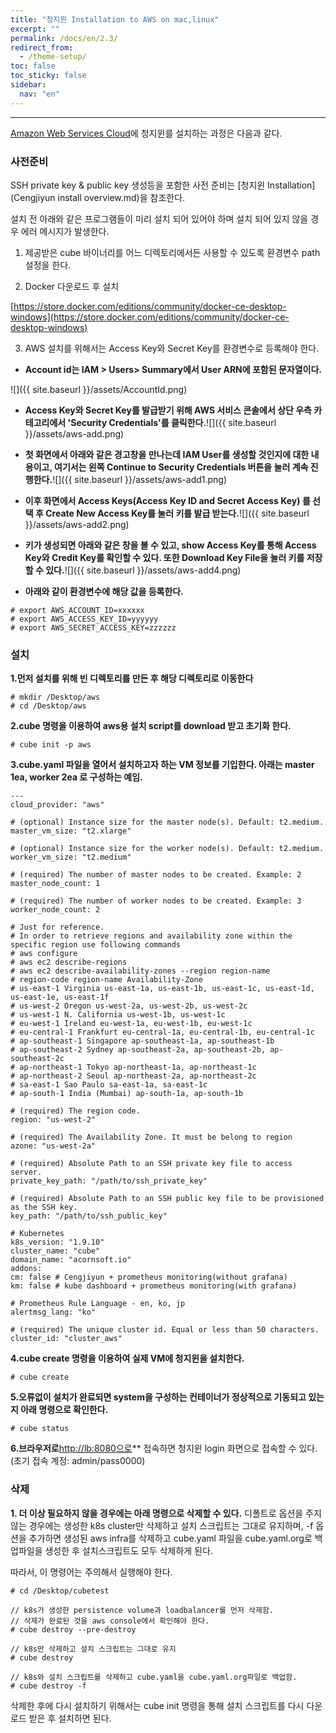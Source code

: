 ```yaml
---
title: "청지윈 Installation to AWS on mac,linux"
excerpt: ""
permalink: /docs/en/2.3/
redirect_from:
  - /theme-setup/
toc: false
toc_sticky: false
sidebar:
  nav: "en"
---
```


---
[Amazon Web Services Cloud](https://aws.amazon.com/free/)에 청지윈를 설치하는 과정은 다음과 같다.

### **사전준비**

SSH private key & public key 생성등을 포함한 사전 준비는 [청지윈 Installation](Cengjiyun install overview.md)을 참조한다.


설치 전 아래와 같은 프로그램들이 미리 설치 되어 있어야 하며 설치 되어 있지 않을 경우 에러 메시지가 발생한다.

1) 제공받은 cube 바이너리를 어느 디렉토리에서든 사용할 수 있도록 환경변수 path 설정을 한다.

2) Docker 다운로드 후 설치

[https://store.docker.com/editions/community/docker-ce-desktop-windows](https://store.docker.com/editions/community/docker-ce-desktop-windows)

3) AWS 설치를 위해서는 Access Key와 Secret Key를 환경변수로 등록해야 한다.

* **Account id는 IAM &gt; Users&gt; Summary에서 User ARN에 포함된 문자열이다.**

![]({{ site.baseurl }}/assets/AccountId.png)

* **Access Key와 Secret Key를 발급받기 위해 AWS 서비스 콘솔에서 상단 우측 카테고리에서 'Security Credentials'를 클릭한다.**![]({{ site.baseurl }}/assets/aws-add.png)

* **첫 화면에서 아래와 같은 경고창을 만나는데 IAM User를 생성할 것인지에 대한 내용이고, 여기서는 왼쪽 Continue to Security Credentials 버튼을 눌러 계속 진행한다.**![]({{ site.baseurl }}/assets/aws-add1.png)

* **이후 화면에서 Access Keys(Access Key ID and Secret Access Key) 를 선택 후 Create New Access Key를 눌러 키를 발급 받는다.**![]({{ site.baseurl }}/assets/aws-add2.png)

* **키가 생성되면 아래와 같은 창을 볼 수 있고, show Access Key를 통해 Access Key와 Credit Key를 확인할 수 있다. 또한 Download Key File을 눌러 키를 저장할 수 있다.**![]({{ site.baseurl }}/assets/aws-add4.png)

* **아래와 같이 환경변수에 해당 값을 등록한다.**

```
# export AWS_ACCOUNT_ID=xxxxxx
# export AWS_ACCESS_KEY_ID=yyyyyy
# export AWS_SECRET_ACCESS_KEY=zzzzzz
```

### 설치

**1.먼저 설치를 위해 빈 디렉토리를 만든 후 해당 디렉토리로 이동한다**

```
# mkdir /Desktop/aws
# cd /Desktop/aws
```

**2.cube 명령을 이용하여 aws용 설치 script를 download 받고 초기화 한다.**

```
# cube init -p aws
```

**3.cube.yaml 파일을 열어서 설치하고자 하는 VM 정보를 기입한다. 아래는 master 1ea, worker 2ea 로 구성하는 예임.**

```
---
cloud_provider: "aws"

# (optional) Instance size for the master node(s). Default: t2.medium.
master_vm_size: "t2.xlarge"

# (optional) Instance size for the worker node(s). Default: t2.medium.
worker_vm_size: "t2.medium"

# (required) The number of master nodes to be created. Example: 2
master_node_count: 1

# (required) The number of worker nodes to be created. Example: 3
worker_node_count: 2

# Just for reference.
# In order to retrieve regions and availability zone within the specific region use following commands
# aws configure
# aws ec2 describe-regions
# aws ec2 describe-availability-zones --region region-name
# region-code region-name Availability-Zone
# us-east-1 Virginia us-east-1a, us-east-1b, us-east-1c, us-east-1d, us-east-1e, us-east-1f
# us-west-2 Oregon us-west-2a, us-west-2b, us-west-2c
# us-west-1 N. California us-west-1b, us-west-1c
# eu-west-1 Ireland eu-west-1a, eu-west-1b, eu-west-1c
# eu-central-1 Frankfurt eu-central-1a, eu-central-1b, eu-central-1c
# ap-southeast-1 Singapore ap-southeast-1a, ap-southeast-1b
# ap-southeast-2 Sydney ap-southeast-2a, ap-southeast-2b, ap-southeast-2c
# ap-northeast-1 Tokyo ap-northeast-1a, ap-northeast-1c
# ap-northeast-2 Seoul ap-northeast-2a, ap-northeast-2c
# sa-east-1 Sao Paulo sa-east-1a, sa-east-1c
# ap-south-1 India (Mumbai) ap-south-1a, ap-south-1b

# (required) The region code.
region: "us-west-2"

# (required) The Availability Zone. It must be belong to region
azone: "us-west-2a"

# (required) Absolute Path to an SSH private key file to access server.
private_key_path: "/path/to/ssh_private_key"

# (required) Absolute Path to an SSH public key file to be provisioned as the SSH key.
key_path: "/path/to/ssh_public_key"

# Kubernetes
k8s_version: "1.9.10"
cluster_name: "cube"
domain_name: "acornsoft.io"
addons:
cm: false # Cengjiyun + prometheus monitoring(without grafana)
km: false # kube dashboard + prometheus monitoring(with grafana)

# Prometheus Rule Language - en, ko, jp
alertmsg_lang: "ko"

# (required) The unique cluster id. Equal or less than 50 characters.
cluster_id: "cluster_aws"
```

**4.cube create 명령을 이용하여 실제 VM에 청지윈을 설치한다.**

```
# cube create
```

**5.오류없이 설치가 완료되면 system을 구성하는 컨테이너가 정상적으로 기동되고 있는지 아래 명령으로 확인한다.**

```
# cube status
```

**6.브라우저로**[http://lb:8080으로](http://lb:8080으로)** 접속하면 청지윈 login 화면으로 접속할 수 있다. (초기 접속 계정: admin/pass0000)


### **삭제**

**1. 더 이상 필요하지 않을 경우에는 아래 명령으로 삭제할 수 있다.**
디폴트로 옵션을 주지 않는 경우에는 생성한 k8s cluster만 삭제하고 설치 스크립트는 그대로 유지하며, -f 옵션을 추가하면 생성된 aws infra를 삭제하고 cube.yaml 파일을 cube.yaml.org로 백업파일을 생성한 후 설치스크립트도 모두 삭제하게 된다.

따라서, 이 명령어는 주의해서 실행해야 한다.

```
# cd /Desktop/cubetest

// k8s가 생성한 persistence volume과 loadbalancer를 먼저 삭제함.
// 삭제가 완료된 것을 aws console에서 확인해야 한다.
# cube destroy --pre-destroy

// k8s만 삭제하고 설치 스크립트는 그대로 유지
# cube destroy

// k8s와 설치 스크립트를 삭제하고 cube.yaml을 cube.yaml.org파일로 백업함.
# cube destroy -f
```

삭제한 후에 다시 설치하기 위해서는 cube init 명령을 통해 설치 스크립트를 다시 다운로드 받은 후 설치하면 된다.
